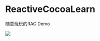 # ReactiveCocoaLearn
随意玩玩的RAC Demo

![](http://cc.cocimg.com/api/uploads/20160729/1469775435531028.png)

